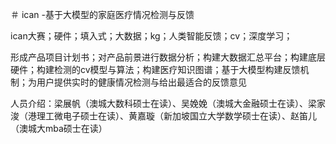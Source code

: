 ＃ ican -基于大模型的家庭医疗情况检测与反馈

ican大赛；硬件；填入式；大数据；kg；人类智能反馈；cv；深度学习；

形成产品项目计划书；对产品前景进行数据分析；构建大数据汇总平台；构建底层硬件；构建检测的cv模型与算法；构建医疗知识图谱；基于大模型构建反馈机制；为用户提供实时的健康情况检测与给出最适合的反馈意见

人员介绍：梁展帆（澳城大数科硕士在读）、吴娩娩（澳城大金融硕士在读）、梁家浚（港理工微电子硕士在读）、黄嘉璇（新加坡国立大学数学硕士在读）、赵笛儿（澳城大mba硕士在读）

